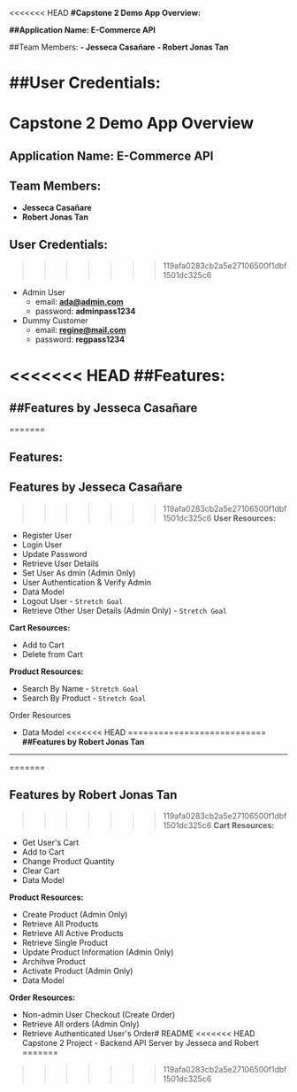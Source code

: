 <<<<<<< HEAD
**#Capstone 2 Demo App Overview:**

**##Application Name: E-Commerce API**

##Team Members:
**- Jesseca Casañare**
**- Robert Jonas Tan**

**##User Credentials:**
=======
# Capstone 2 Demo App Overview

## Application Name: E-Commerce API

## Team Members:
 - **Jesseca Casañare**
 - **Robert Jonas Tan**

## User Credentials:
>>>>>>> 119afa0283cb2a5e27106500f1dbf1501dc325c6
- Admin User
	- email: **ada@admin.com**
	- password: **adminpass1234**
- Dummy Customer
	- email: **regine@mail.com**
	- password: **regpass1234**

<<<<<<< HEAD
**##Features:**
============================
**##Features by Jesseca Casañare**
------------------------------
=======
## Features:
## Features by Jesseca Casañare
>>>>>>> 119afa0283cb2a5e27106500f1dbf1501dc325c6
**User Resources:**
- Register User
- Login User
- Update Password
- Retrieve User Details
- Set User As dmin (Admin Only)
- User Authentication & Verify Admin
- Data Model
- Logout User - `Stretch Goal`
- Retrieve Other User Details (Admin Only) - `Stretch Goal`

**Cart Resources:**
- Add to Cart
- Delete from Cart

**Product Resources:**
- Search By Name - `Stretch Goal`
- Search By Product - `Stretch Goal`

Order Resources
- Data Model
<<<<<<< HEAD
===========================
**##Features by Robert Jonas Tan**
----------------------------
=======
## Features by Robert Jonas Tan
>>>>>>> 119afa0283cb2a5e27106500f1dbf1501dc325c6
**Cart Resources:**
- Get User's Cart
- Add to Cart
- Change Product Quantity
- Clear Cart
- Data Model

**Product Resources:**
- Create Product (Admin Only)
- Retrieve All Products
- Retrieve All Active Products
- Retrieve Single Product
- Update Product Information (Admin Only)
- Archihve Product
- Activate Product (Admin Only)
- Data Model

**Order Resources:**
- Non-admin User Checkout (Create Order)
- Retrieve All orders (Admin Only)
- Retrieve Authenticated User's Order# README
<<<<<<< HEAD
Capstone 2 Project - Backend API Server
by Jesseca and Robert
=======
>>>>>>> 119afa0283cb2a5e27106500f1dbf1501dc325c6


